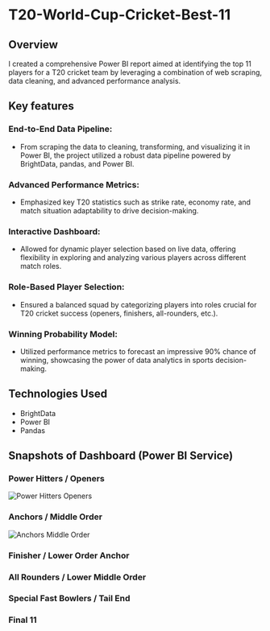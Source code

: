 # T20-World-Cup-Cricket-Best-11

## Overview
I created a comprehensive Power BI report aimed at identifying the top 11 players for a T20 cricket team by leveraging a combination of web scraping, data cleaning, and advanced performance analysis.

## Key features

### End-to-End Data Pipeline:
* From scraping the data to cleaning, transforming, and visualizing it in Power BI, the project utilized a robust data pipeline powered by BrightData, pandas, and Power BI.

### Advanced Performance Metrics:
* Emphasized key T20 statistics such as strike rate, economy rate, and match situation adaptability to drive decision-making.

### Interactive Dashboard:
* Allowed for dynamic player selection based on live data, offering flexibility in exploring and analyzing various players across different match roles.

### Role-Based Player Selection:
* Ensured a balanced squad by categorizing players into roles crucial for T20 cricket success (openers, finishers, all-rounders, etc.).

### Winning Probability Model:
* Utilized performance metrics to forecast an impressive 90% chance of winning, showcasing the power of data analytics in sports decision-making.

## Technologies Used
* BrightData
* Power BI
* Pandas

## Snapshots of Dashboard (Power BI Service)

### Power Hitters / Openers
![Power Hitters Openers](https://github.com/user-attachments/assets/4447c53f-7787-4757-ab34-a3af5848e5b9)

### Anchors / Middle Order
![Anchors Middle Order](https://github.com/user-attachments/assets/fc87406b-3cc9-4d1e-a94e-1b0d8e8aa21a)

### Finisher / Lower Order Anchor


### All Rounders / Lower Middle Order


### Special Fast Bowlers / Tail End


### Final 11
